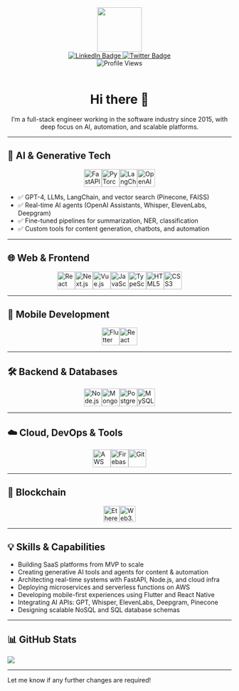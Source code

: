 <link rel="stylesheet" href="https://cdn.jsdelivr.net/gh/devicons/devicon@latest/devicon.min.css">

<div id="header" align="center">
  <div>
    <img src="https://media.giphy.com/media/M9gbBd9nbDrOTu1Mqx/giphy.gif" width="100"/>
  </div>    
  <div id="badges">
    <a href="https://www.linkedin.com/in/mtahir08" target="_blank">
      <img src="https://img.shields.io/badge/LinkedIn-blue?style=for-the-badge&logo=linkedin&logoColor=white" alt="LinkedIn Badge"/>
    </a>
    <a href="https://twitter.com/mtahirps" target="_blank">
      <img src="https://img.shields.io/badge/Twitter-blue?style=for-the-badge&logo=twitter&logoColor=white" alt="Twitter Badge"/>
    </a>
  </div>
  <div>
    <img src="https://komarev.com/ghpvc/?username=mtahir08&style=flat-square&color=blue" alt="Profile Views"/>
  </div>
  <br />
  <h1>Hi there 👋</h1>
  <p>I’m a full-stack engineer working in the software industry since 2015, with deep focus on AI, automation, and scalable platforms.</p>
</div>

---

## 🧠 AI & Generative Tech

<div style="display: flex; flex-wrap: wrap; justify-content: center;">
  <img src="https://cdn.jsdelivr.net/gh/devicons/devicon/icons/fastapi/fastapi-original.svg" title="FastAPI" width="40" height="40"/>
  <img src="https://cdn.jsdelivr.net/gh/devicons/devicon/icons/pytorch/pytorch-original.svg" title="PyTorch" width="40" height="40"/>
  <img src="https://upload.wikimedia.org/wikipedia/commons/thumb/2/29/LangChain_logo.svg/800px-LangChain_logo.svg.png" title="LangChain" width="40" height="40"/>
  <img src="https://upload.wikimedia.org/wikipedia/commons/6/69/OpenAI_Logo_2023.svg" title="OpenAI" width="40" height="40"/>
</div>

- ✅ GPT-4, LLMs, LangChain, and vector search (Pinecone, FAISS)
- ✅ Real-time AI agents (OpenAI Assistants, Whisper, ElevenLabs, Deepgram)
- ✅ Fine-tuned pipelines for summarization, NER, classification
- ✅ Custom tools for content generation, chatbots, and automation

---

## 🌐 Web & Frontend

<div style="display: flex; flex-wrap: wrap; justify-content: center;">
  <img src="https://cdn.jsdelivr.net/gh/devicons/devicon/icons/react/react-original.svg" title="React" width="40" height="40"/>
  <img src="https://cdn.jsdelivr.net/gh/devicons/devicon/icons/nextjs/nextjs-original.svg" title="Next.js" width="40" height="40"/>
  <img src="https://cdn.jsdelivr.net/gh/devicons/devicon/icons/vuejs/vuejs-original.svg" title="Vue.js" width="40" height="40"/>
  <img src="https://cdn.jsdelivr.net/gh/devicons/devicon/icons/javascript/javascript-original.svg" title="JavaScript" width="40" height="40"/>
  <img src="https://cdn.jsdelivr.net/gh/devicons/devicon/icons/typescript/typescript-original.svg" title="TypeScript" width="40" height="40"/>
  <img src="https://cdn.jsdelivr.net/gh/devicons/devicon/icons/html5/html5-original.svg" title="HTML5" width="40" height="40"/>
  <img src="https://cdn.jsdelivr.net/gh/devicons/devicon/icons/css3/css3-original.svg" title="CSS3" width="40" height="40"/>
</div>

---

## 📱 Mobile Development

<div style="display: flex; flex-wrap: wrap; justify-content: center;">
  <img src="https://cdn.jsdelivr.net/gh/devicons/devicon/icons/flutter/flutter-original.svg" title="Flutter" width="40" height="40"/>
  <img src="https://cdn.jsdelivr.net/gh/devicons/devicon/icons/react/react-original.svg" title="React Native" width="40" height="40"/>
</div>

---

## 🛠 Backend & Databases

<div style="display: flex; flex-wrap: wrap; justify-content: center;">
  <img src="https://cdn.jsdelivr.net/gh/devicons/devicon/icons/nodejs/nodejs-original.svg" title="Node.js" width="40" height="40"/>
  <img src="https://cdn.jsdelivr.net/gh/devicons/devicon/icons/mongodb/mongodb-original.svg" title="MongoDB" width="40" height="40"/>
  <img src="https://cdn.jsdelivr.net/gh/devicons/devicon/icons/postgresql/postgresql-original.svg" title="PostgreSQL" width="40" height="40"/>
  <img src="https://cdn.jsdelivr.net/gh/devicons/devicon/icons/mysql/mysql-original.svg" title="MySQL" width="40" height="40"/>
</div>

---

## ☁️ Cloud, DevOps & Tools

<div style="display: flex; flex-wrap: wrap; justify-content: center;">
  <img src="https://cdn.jsdelivr.net/gh/devicons/devicon/icons/amazonwebservices/amazonwebservices-original.svg" title="AWS" width="40" height="40"/>
  <img src="https://cdn.jsdelivr.net/gh/devicons/devicon/icons/firebase/firebase-plain.svg" title="Firebase" width="40" height="40"/>
  <img src="https://cdn.jsdelivr.net/gh/devicons/devicon/icons/git/git-original.svg" title="Git" width="40" height="40"/>
</div>

---

## 🔗 Blockchain

<div style="display: flex; flex-wrap: wrap; justify-content: center;">
  <img src="https://raw.githubusercontent.com/danielcranney/readme-generator/main/public/icons/skills/ethereum-colored.svg" width="36" height="36" alt="Ethereum" />
  <img src="https://raw.githubusercontent.com/danielcranney/readme-generator/main/public/icons/skills/web3js-colored.svg" width="36" height="36" alt="Web3.js" />
</div>

---

## 💡 Skills & Capabilities

- Building SaaS platforms from MVP to scale
- Creating generative AI tools and agents for content & automation
- Architecting real-time systems with FastAPI, Node.js, and cloud infra
- Deploying microservices and serverless functions on AWS
- Developing mobile-first experiences using Flutter and React Native
- Integrating AI APIs: GPT, Whisper, ElevenLabs, Deepgram, Pinecone
- Designing scalable NoSQL and SQL database schemas

---

## 📊 GitHub Stats

<a href="http://www.github.com/mtahir08" target="_blank">
  <img src="https://github-readme-streak-stats.herokuapp.com/?user=mtahir08&theme=dark&hide_border=true"/>
</a>

---

Let me know if any further changes are required!
